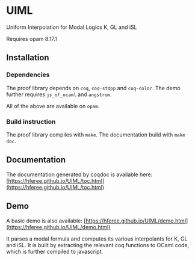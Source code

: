 # UIML
Uniform Interpolation for Modal Logics K, GL and iSL

Requires opam 8.17.1
## Installation

### Dependencies
The proof library depends on `coq`, `coq-stdpp` and `coq-color`.
The demo further requires `js_of_ocaml` and `angstrom`.

All of the above are available on `opam`.


### Build instruction

The proof library compiles with `make`.
The documentation build with `make doc`.

## Documentation

The documentation generated by coqdoc is available here:
[https://hferee.github.io/UIML/toc.html](https://hferee.github.io/UIML/toc.html)


## Demo
A basic demo is also available:
[https://hferee.github.io/UIML/demo.html](https://hferee.github.io/UIML/demo.html)

It parses a modal formula and computes its various interpolants for K, GL and
iSL.
It is built by extracting the relevant coq functions to OCaml code, which is
further compiled to javascript.
